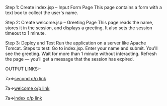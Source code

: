 Step 1: Create index.jsp – Input Form Page This page contains a form with a text box to collect the user's name.

Step 2: Create welcome.jsp – Greeting Page This page reads the name, stores it in the session, and displays a greeting. It also sets the session timeout to 1 minute.

Step 3: Deploy and Test Run the application on a server like Apache Tomcat. Steps to test: Go to index.jsp. Enter your name and submit. You'll see the greeting. Wait for more than 1 minute without interacting. Refresh the page — you’ll get a message that the session has expired.

OUTPUT LINKS:-

7a=>[second o/p link](https://github.com/ITpavitra/ADJ_Pavitra-/blob/main/JSPPrograms7/JSP7a/Screenshot%202025-05-21%20151345.png)

7a=>[welcome o/p link](https://github.com/ITpavitra/ADJ_Pavitra-/blob/main/JSPPrograms7/JSP7a/Screenshot%202025-05-21%20151329.png)

7a=>[index o/p link](https://github.com/ITpavitra/ADJ_Pavitra-/blob/main/JSPPrograms7/JSP7a/Screenshot%202025-05-21%20151322.png)
